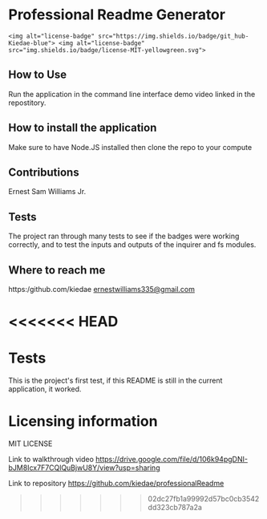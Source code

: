 # Professional Readme Generator 
    <img alt="license-badge" src="https://img.shields.io/badge/git_hub-Kiedae-blue"> <img alt="license-badge" src="img.shields.io/badge/license-MIT-yellowgreen.svg">
## How to Use
Run the application in the command line interface demo video linked in the repostitory.

## How to install the application 
Make sure to have Node.JS installed then clone the repo to your compute

## Contributions 
Ernest Sam Williams Jr. 

## Tests 
The project ran through many tests to see if the badges were working correctly, and to test the inputs and outputs of the inquirer and fs modules.

## Where to reach me
https:/github.com/kiedae
ernestwilliams335@gmail.com


<<<<<<< HEAD
=======
# Tests #
This is the project's first test, if this README is still in the current application, it worked.
    
# Licensing information 
MIT LICENSE


Link to walkthrough video
https://drive.google.com/file/d/106k94pgDNI-bJM8Icx7F7CQlQuBjwU8Y/view?usp=sharing

Link to repository
https://github.com/kiedae/professionalReadme
>>>>>>> 02dc27fb1a99992d57bc0cb3542dd323cb787a2a
